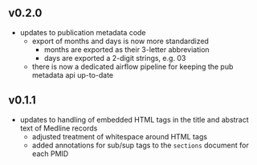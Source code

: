 ## v0.2.0
  * updates to publication metadata code
    * export of months and days is now more standardized
      * months are exported as their 3-letter abbreviation
      * days are exported a 2-digit strings, e.g. 03
    * there is now a dedicated airflow pipeline for keeping the pub metadata api up-to-date


## v0.1.1
  * updates to handling of embedded HTML tags in the title and abstract text of Medline records
    * adjusted treatment of whitespace around HTML tags
    * added annotations for sub/sup tags to the `sections` document for each PMID